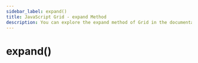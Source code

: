 ```yaml
---
sidebar_label: expand()
title: JavaScript Grid - expand Method 
description: You can explore the expand method of Grid in the documentation of the DHTMLX JavaScript UI library. Browse developer guides and API reference, try out code examples and live demos, and download a free 30-day evaluation version of DHTMLX Suite.
---
```


# expand()